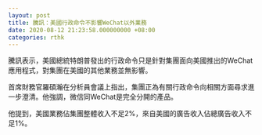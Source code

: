 ```yaml
---
layout: post
title: 騰訊：美國行政命令不影響WeChat以外業務
date: 2020-08-12 21:23:58.000000000 +08:00
categories: rthk
---
```


騰訊表示，美國總統特朗普發出的行政命令只是針對集團面向美國推出的WeChat應用程式，對集團在美國的其他業務並無影響。

首席財務官羅碩瀚在分析員會議上指出，集團正為有關行政命令向相關方面尋求進一步澄清。他強調，微信同WeChat是完全分開的產品。

他提到，美國業務佔集團整體收入不足2%，來自美國的廣告收入佔總廣告收入不足1%。

